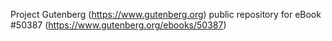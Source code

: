 Project Gutenberg (https://www.gutenberg.org) public repository for
eBook #50387 (https://www.gutenberg.org/ebooks/50387)
